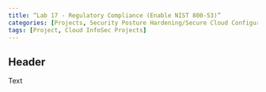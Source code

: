```yaml
---
title: “Lab 17 - Regulatory Compliance (Enable NIST 800-53)”
categories: [Projects, Security Posture Hardening/Secure Cloud Configuration/Regulatory Compliance)] 
tags: [Project, Cloud InfoSec Projects]
---
```


## Header

Text

